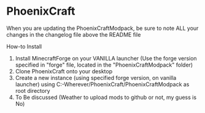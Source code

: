 PhoenixCraft
============
When you are updating the PhoenixCraftModpack, be sure to note ALL your changes in the changelog file above the README file

How-to Install

1. Install MinecraftForge on your VANILLA launcher (Use the forge version specified in "forge" file, located in the "PhoenixCraftModpack" folder)
2. Clone PhoenixCraft onto your desktop
3. Create a new instance (using specified forge version, on vanilla launcher) using C:\-Wherever/PhoenixCraft/PhoenixCraftModpack as root directory
4. To Be discussed (Weather to upload mods to github or not, my guess is No)

